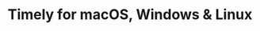 ---
name: Timely
url: 'https://www.timelyapp.com'
category: Productivity
title: 'Timely for macOS, Windows & Linux'
key: timely

---